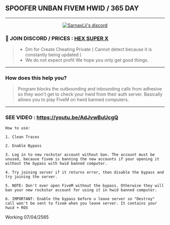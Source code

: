 ## SPOOFER UNBAN FIVEM HWID / 365 DAY

***
  <p align="center">
    <a href="https://discord.com/users/943374631644045363">
        <img title="Sarnax discord" alt="SarnaxLii's discord" src="https://discord.c99.nl/widget/theme-3/943374631644045363.png"/>
    </a>
</p>

### :speech_balloon: JOIN DISCORD / PRICES  : [HEX SUPER X](https://discord.gg/nKAPrhawmJ)
> - Dm for Create Cheating Private ( Cannot detect because it is constantly being updated )
> - We do not expect profit We hope you only get good things.

***


### How does this help you?

> Program blocks the outbounding and inbounding calls from adhesive so they won't get to check your hwid from their auth server. Basically allows you to play FiveM on hwid banned computers.

***

### SEE VIDEO : https://youtu.be/AdJvwBuUcgQ

```
How to use:

1. Clean Traces

2. Enable Bypass

3. Log in to new rockstar account without ban. The account must be unused, because fivem is banning the new accounts if your opening it without the bypass with hwid banned computer.

4. Try joining server if it returns error, then disable the bypass and try joining the server.

5. NOTE: Don't ever open FiveM without the bypass. Otherwise they will ban your new rockstar account for using it in hwid banned computer.

6. IMPORTANT: Enable the bypass before u leave server so "Destroy" call won't be sent to fivem when you leave server. It contains your hwid + ROS 
```

Working 07/04/2565

